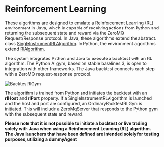 # Reinforcement Learning

These algorithms are designed to emulate a Reinforcement Learning (RL) environment in Java, which is capable of
receiving actions from Python and returning the subsequent state and reward via the ZeroMQ Request/Response protocol. In
Java, these algorithms extend the abstract.
class [SingleInstrumentRLAlgorithm](../java/algorithmic_trading_framework/src/main/java/com/lambda/investing/algorithmic_trading/reinforcement_learning/SingleInstrumentRLAlgorithm.java).
In Python, the environment algorithms
extend [RlAlgorithm](../python_lambda/trading_algorithms/reinforcement_learning/rl_algorithm.py).

The system integrates Python and Java to execute a backtest with an RL algorithm. The Python AI gym, based on stable
baselines 3, is open to integration with other frameworks. The Java backtest connects each step with a ZeroMQ
request-response protocol.

![BacktestRlGym](../fig/GymCommunication.jpg?raw=true "BacktestRlGym")

The algorithm is trained from Python and initiates the backtest with an **rlHost** and **rlPort** property.
If a SingleInstrumentRLAlgorithm is launched and the host and port are configured, an OrdinaryBacktestRLGym is
initiated. This will include a ZeroMqServer that responds to the Python gym with the subsequent state and reward.

**Please note that it is not possible to initiate a backtest or live trading solely with Java when using a Reinforcement
Learning (RL) algorithm. The Java launchers that have been defined are intended solely for testing purposes, 
utilizing a dummyAgent**

